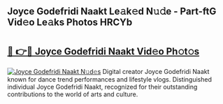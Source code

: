 ## Joyce Godefridi Naakt Le𝚊k𝚎d N𝚞𝚍e - Part-ftG Vid𝚎o Le𝚊ks Photos HRCYb

# <h2><a href="http://fbadaxn.evod.top/?m=Joyce+Godefridi+Naakt">🔗 👉🔴 Joyce Godefridi Naakt Vid𝚎o Ph𝚘t𝚘s</a></h2>

[![Joyce Godefridi Naakt N𝚞d𝚎s](https://i.imgur.com/8V9OHl7.gif)](http://fbadaxn.evod.top/?m=Joyce+Godefridi+Naakt)
Digital creator Joyce Godefridi Naakt known for dance trend performances and lifestyle vlogs. Distinguished individual Joyce Godefridi Naakt, recognized for their outstanding contributions to the world of arts and culture. 
